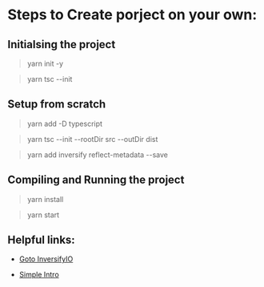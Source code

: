 # Steps to Create porject on your own:

## Initialsing the project

> yarn init -y

> yarn tsc --init

## Setup from scratch

> yarn add -D typescript

> yarn tsc --init --rootDir src --outDir dist

> yarn add inversify reflect-metadata --save

## Compiling and Running the project

> yarn install

> yarn start

## Helpful links:

- [Goto InversifyIO](https://inversify.io/)

* [Simple Intro](https://techimperialist.com/nodejs/a-simple-introduction-to-ioc-in-typescript-with-inversifyjs/)
